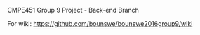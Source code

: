 CMPE451 Group 9 Project - Back-end Branch

For wiki: https://github.com/bounswe/bounswe2016group9/wiki
 
